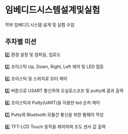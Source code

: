 # 임베디드시스템설계및실험

학부 임베디드시스템 설계 및 실험 수업

## 주차별 미션

:two: 환경 설정 및 컴파일, 업로드

:three: 조이스틱 Up, Down, Right, Left 제어 및 LED 점등

:four: 조이스틱 및 스위치로 모터 제어

:five: 버튼으로 USART 통신하여 오실로스코프 및 putty에 결과 출력

:six: 조이스틱과 Putty(UART)을 이용한 led 순차 제어

:seven: Putty와 Bluetooth 모듈간 통신을 위한 펌웨어 작성

:eight: TFT-LCD Touch 동작을 제어하여 조도 센서 값 출력

